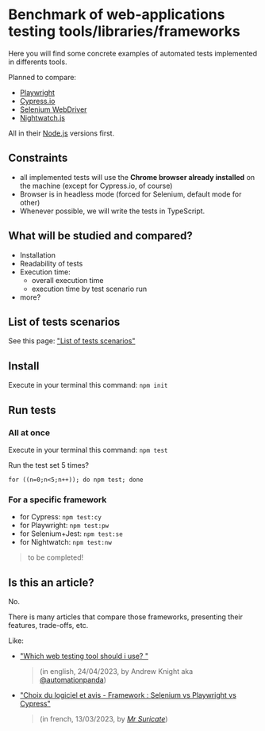 # Benchmark of web-applications testing tools/libraries/frameworks

Here you will find some concrete examples of automated tests implemented in differents tools.

Planned to compare:
- [Playwright](https://playwright.dev/)
- [Cypress.io](https://cypress.io/)
- [Selenium WebDriver](https://www.selenium.dev/documentation/webdriver/)
- [Nightwatch.js](https://nightwatchjs.org)

All in their [Node.js](https://nodejs.org) versions first.

## Constraints

- all implemented tests will use the **Chrome browser already installed** on the machine (except for Cypress.io, of course)
- Browser is in headless mode (forced for Selenium, default mode for other)
- Whenever possible, we will write the tests in TypeScript.

## What will be studied and compared?

- Installation
- Readability of tests
- Execution time:
  - overall execution time
  - execution time by test scenario run
- more?

## List of tests scenarios

See this page: ["List of tests scenarios"](tests/README.md)

## Install

Execute in your terminal this command: `npm init`

## Run tests

### All at once

Execute in your terminal this command: `npm test`

Run the test set 5 times?

```shell
for ((n=0;n<5;n++)); do npm test; done
```

### For a specific framework


- for Cypress: `npm test:cy`
- for Playwright: `npm test:pw`
- for Selenium+Jest: `npm test:se`
- for Nightwatch: `npm test:nw`

> to be completed!

## Is this an article?

No.

There is many articles that compare those frameworks, presenting their features, trade-offs, etc.

Like: 
- ["Which web testing tool should i use?
"](https://automationpanda.com/2023/04/24/which-web-testing-tool-should-i-use)
 
  > (in english, 24/04/2023, by Andrew Knight aka [@automationpanda](https://twitter.com/automationpanda))

- ["Choix du logiciel et avis - Framework : Selenium vs Playwright vs Cypress"](https://blog.mrsuricate.com/choix-logiciel-avis-framework-selenium-playwright-cypress)
 
  > (in french, 13/03/2023, by [*Mr Suricate*](https://www.mrsuricate.com/))